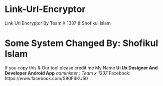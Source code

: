 # Link-Url-Encryptor
Link Url Encryptor By Team X 1337 &amp; Shofikul Islam 
<h1>Some System Changed By: Shofikul Islam</h1>
If you copy this & Our tool please  credit me My Name
<strong>Ui Ux Designer And Developer Android App</strong>
<i>administer : Team x 1337</i>
Facebook: https://www.facebook.com/S80F9KU50
